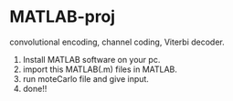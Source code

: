 # MATLAB-proj
convolutional encoding, channel coding, Viterbi decoder. 
1. Install MATLAB software on your pc.
2. import this MATLAB(.m) files in MATLAB.
3. run moteCarlo file and give input.
4. done!!



